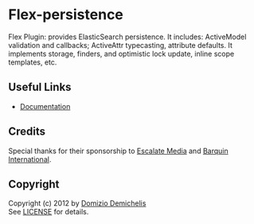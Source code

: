 # Flex-persistence

Flex Plugin: provides ElasticSearch persistence. It includes: ActiveModel validation and callbacks; ActiveAttr typecasting, attribute defaults.
It implements storage, finders, and optimistic lock update, inline scope templates, etc.

## Useful Links

* [Documentation](https://github.com/ddnexus/flex/wiki/flex-persistence)

## Credits

Special thanks for their sponsorship to [Escalate Media](http://www.escalatemedia.com) and [Barquin International](http://www.barquin.com).

## Copyright

Copyright (c) 2012 by [Domizio Demichelis](mailto://dd.nexus@gmail.com)<br>
See [LICENSE](./flex-rails/blob/master/LICENSE) for details.
